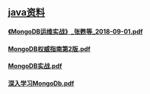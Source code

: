 ## [java资料](README.md)

#### [《MongoDB运维实战》_张甦等_2018-09-01.pdf](https://pan.baidu.com/s/1wkjCF0LVfX96RLoIbf4Fig?pwd=2g93)
#### [MongoDB权威指南第2版.pdf](https://pan.baidu.com/s/1Bi2N2LnO7KBz_y8m2Bn_ng?pwd=xf93)
#### [MongoDB实战.pdf](null)
#### [深入学习MongoDb.pdf](https://pan.baidu.com/s/1Cop8gWUvamfzdgz79Z0rag?pwd=k55g)














